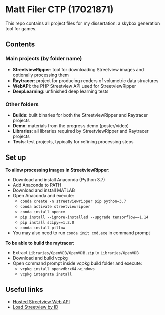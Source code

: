 # Matt Filer CTP (17021871)

This repo contains all project files for my dissertation: a skybox generation tool for games.

## Contents

### Main projects (by folder name)
- **StreetviewRipper**: tool for downloading Streetview images and optionally processing them
- **Raytracer**: project for producing renders of volumetric data structures
- **WebAPI**: the PHP Streetview API used for StreetviewRipper
- **DeepLearning**: unfinished deep learning tests

### Other folders
- **Builds**: built binaries for both the StreetviewRipper and Raytracer projects
- **Demo**: materials from the progress demo (poster/video)
- **Libraries**: all libraries required by StreetviewRipper and Raytracer projects
- **Tests**: test projects, typically for refining processing steps


## Set up

**To allow processing images in StreetviewRipper:**

- Download and install Anaconda (Python 3.7)
- Add Anaconda to PATH
- Download and install MATLAB
- Open Anaconda and execute:
    - `conda create -n streetviewripper pip python=3.7`
    - `conda activate streetviewripper`
    - `conda install opencv`
    - `pip install --ignore-installed --upgrade tensorflow==1.14`
    - `pip install scipy==1.2.0`
    - `conda install pillow`
- You may also need to run `conda init cmd.exe` in command prompt
    
**To be able to build the raytracer:**

- Extract `Libraries/OpenVDB/OpenVDB.zip` to `Libraries/OpenVDB`
- Download and build vcpkg
- Open command prompt inside vcpkg build folder and execute:
    - `vcpkg install openvdb:x64-windows`
    - `vcpkg integrate install`


## Useful links

- [Hosted Streetview Web API](http://streetview.mattfiler.co.uk)
- [Load Streetview by ID](http://streetview.mattfiler.co.uk/loadpano.php)